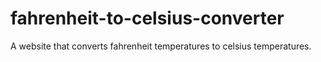 # fahrenheit-to-celsius-converter

A website that converts fahrenheit temperatures to celsius temperatures.
